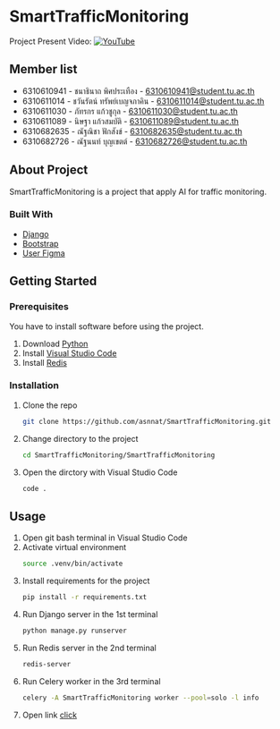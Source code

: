 # SmartTrafficMonitoring
Project Present Video:
[![YouTube](https://img.shields.io/badge/YouTube-%23FF0000.svg?style=for-the-badge&logo=YouTube&logoColor=white)](https://youtu.be/XjNfLP-U7ys)
## Member list
* 6310610941 - ชนาธินาถ พิศประเทือง - 6310610941@student.tu.ac.th
* 6310611014 - ชวันรัตน์ ทรัพย์เบญจภาคิน - 6310611014@student.tu.ac.th
* 6310611030 - ภัทรกร แก้วชูกุล - 6310611030@student.tu.ac.th
* 6310611089 - นิษฐา แก้วสมบัติ - 6310611089@student.tu.ac.th
* 6310682635 - ณัฐณิชา ฟักสังข์ - 6310682635@student.tu.ac.th
* 6310682726 - ณัฐนนท์ บุญเขตต์ - 6310682726@student.tu.ac.th

## About Project
SmartTrafficMonitoring is a project that apply AI for traffic monitoring.

### Built With
<!-- 
* [![Django][djangoproject.com]][Django-url]
* [![Bootstrap][Bootstrap.com]][Bootstrap-url]
!-->
* [Django][Django-url]
* [Bootstrap][Bootstrap-url]
* [User Figma](https://www.figma.com/file/cAhjyeLYtVFkWdzGIe6PkM/CN332?node-id=0%3A1&t=YmoKge7GTPm9BFE9-1)

## Getting Started
### Prerequisites
You have to install software before using the project.

1. Download [Python](https://www.python.org/downloads/)
2. Install [Visual Studio Code](https://code.visualstudio.com/download)
3. Install [Redis](https://redis.io/docs/getting-started/installation/install-redis-on-mac-os/)

### Installation
1. Clone the repo
    ```sh
    git clone https://github.com/asnnat/SmartTrafficMonitoring.git
    ```
2. Change directory to the project
    ```sh
    cd SmartTrafficMonitoring/SmartTrafficMonitoring
    ```
3. Open the dirctory with Visual Studio Code
    ```sh
    code .
    ```

## Usage
1. Open git bash terminal in Visual Studio Code
2. Activate virtual environment
    ```sh
    source .venv/bin/activate
    ```
3. Install requirements for the project
    ```sh
    pip install -r requirements.txt
    ```
4. Run Django server in the 1st terminal
    ```sh
    python manage.py runserver
    ```
5. Run Redis server in the 2nd terminal
    ```sh
    redis-server
    ```
6. Run Celery worker in the 3rd terminal
    ```sh
    celery -A SmartTrafficMonitoring worker --pool=solo -l info
    ```
7.  Open link [click](http://127.0.0.1:8000/)

<!-- MARKDOWN LINKS & IMAGES -->
[djangoproject.com]: https://img.shields.io/badge/Djang0-35495E?style=for-the-badge&logo=django&logoColor=4FC08D
[Django-url]: https://www.djangoproject.com/
[Bootstrap.com]: https://img.shields.io/badge/Bootstrap-563D7C?style=for-the-badge&logo=bootstrap&logoColor=white
[Bootstrap-url]: https://getbootstrap.com
